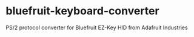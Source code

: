 bluefruit-keyboard-converter
============================

PS/2 protocol converter for Bluefruit EZ-Key HID from Adafruit Industries
